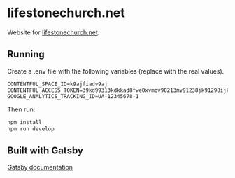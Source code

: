 # lifestonechurch.net

Website for [lifestonechurch.net](https://www.lifestonechurch.net/).

## Running

Create a .env file with the following variables (replace with the real values).

```
CONTENTFUL_SPACE_ID=k9ajfiadv9aj
CONTENTFUL_ACCESS_TOKEN=39kd99313kdkkad8fwe0xvmqv90213mv91238jk91298ijkqw073856kajsdv097
GOOGLE_ANALYTICS_TRACKING_ID=UA-12345678-1
```

Then run:

```sh
npm install
npm run develop
```

## Built with Gatsby

[Gatsby documentation](https://www.gatsbyjs.org/docs/)
